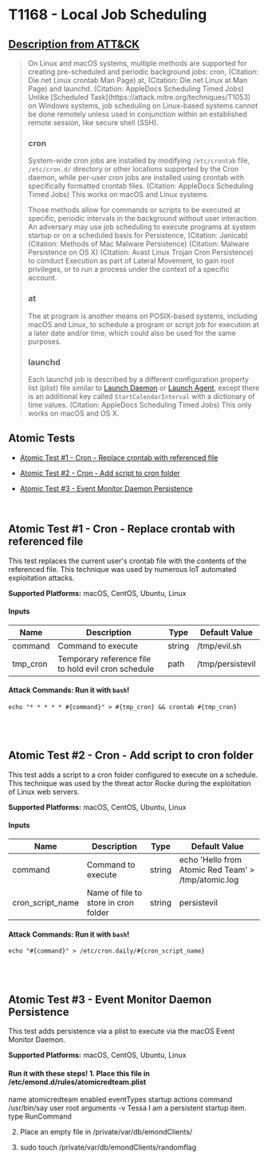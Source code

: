 # T1168 - Local Job Scheduling
## [Description from ATT&CK](https://attack.mitre.org/wiki/Technique/T1168)
<blockquote>On Linux and macOS systems, multiple methods are supported for creating pre-scheduled and periodic background jobs: cron, (Citation: Die.net Linux crontab Man Page) at, (Citation: Die.net Linux at Man Page) and launchd. (Citation: AppleDocs Scheduling Timed Jobs) Unlike [Scheduled Task](https://attack.mitre.org/techniques/T1053) on Windows systems, job scheduling on Linux-based systems cannot be done remotely unless used in conjunction within an established remote session, like secure shell (SSH).

### cron

System-wide cron jobs are installed by modifying <code>/etc/crontab</code> file, <code>/etc/cron.d/</code> directory or other locations supported by the Cron daemon, while per-user cron jobs are installed using crontab with specifically formatted crontab files. (Citation: AppleDocs Scheduling Timed Jobs) This works on macOS and Linux systems.

Those methods allow for commands or scripts to be executed at specific, periodic intervals in the background without user interaction. An adversary may use job scheduling to execute programs at system startup or on a scheduled basis for Persistence, (Citation: Janicab) (Citation: Methods of Mac Malware Persistence) (Citation: Malware Persistence on OS X) (Citation: Avast Linux Trojan Cron Persistence) to conduct Execution as part of Lateral Movement, to gain root privileges, or to run a process under the context of a specific account.

### at

The at program is another means on POSIX-based systems, including macOS and Linux, to schedule a program or script job for execution at a later date and/or time, which could also be used for the same purposes.

### launchd

Each launchd job is described by a different configuration property list (plist) file similar to [Launch Daemon](https://attack.mitre.org/techniques/T1160) or [Launch Agent](https://attack.mitre.org/techniques/T1159), except there is an additional key called <code>StartCalendarInterval</code> with a dictionary of time values. (Citation: AppleDocs Scheduling Timed Jobs) This only works on macOS and OS X.</blockquote>

## Atomic Tests

- [Atomic Test #1 - Cron - Replace crontab with referenced file](#atomic-test-1---cron---replace-crontab-with-referenced-file)

- [Atomic Test #2 - Cron - Add script to cron folder](#atomic-test-2---cron---add-script-to-cron-folder)

- [Atomic Test #3 - Event Monitor Daemon Persistence](#atomic-test-3---event-monitor-daemon-persistence)


<br/>

## Atomic Test #1 - Cron - Replace crontab with referenced file
This test replaces the current user's crontab file with the contents of the referenced file. This technique was used by numerous IoT automated exploitation attacks.

**Supported Platforms:** macOS, CentOS, Ubuntu, Linux


#### Inputs
| Name | Description | Type | Default Value | 
|------|-------------|------|---------------|
| command | Command to execute | string | /tmp/evil.sh|
| tmp_cron | Temporary reference file to hold evil cron schedule | path | /tmp/persistevil|


#### Attack Commands: Run it with `bash`! 
```
echo "* * * * * #{command}" > #{tmp_cron} && crontab #{tmp_cron}
```






<br/>
<br/>

## Atomic Test #2 - Cron - Add script to cron folder
This test adds a script to a cron folder configured to execute on a schedule. This technique was used by the threat actor Rocke during the exploitation of Linux web servers.

**Supported Platforms:** macOS, CentOS, Ubuntu, Linux


#### Inputs
| Name | Description | Type | Default Value | 
|------|-------------|------|---------------|
| command | Command to execute | string | echo 'Hello from Atomic Red Team' > /tmp/atomic.log|
| cron_script_name | Name of file to store in cron folder | string | persistevil|


#### Attack Commands: Run it with `bash`! 
```
echo "#{command}" > /etc/cron.daily/#{cron_script_name}
```






<br/>
<br/>

## Atomic Test #3 - Event Monitor Daemon Persistence
This test adds persistence via a plist to execute via the macOS Event Monitor Daemon. 

**Supported Platforms:** macOS, CentOS, Ubuntu, Linux


#### Run it with these steps! 1. Place this file in /etc/emond.d/rules/atomicredteam.plist
<?xml version="1.0" encoding="UTF-8"?>
<!DOCTYPE plist PUBLIC "-//Apple//DTD PLIST 1.0//EN" "http://www.apple.com/DTDs/PropertyList-1.0.dtd">
<plist version="1.0">
<array>
    <dict>
        <key>name</key>
        <string>atomicredteam</string>
        <key>enabled</key>
        <true/>
        <key>eventTypes</key>
        <array>
            <string>startup</string>
        </array>
        <key>actions</key>
        <array>
            <dict>
                <key>command</key>
                <string>/usr/bin/say</string>
                <key>user</key>
                <string>root</string>
                <key>arguments</key>
                    <array>
                        <string>-v Tessa</string>
                        <string>I am a persistent startup item.</string>
                    </array>
                <key>type</key>
                <string>RunCommand</string>
            </dict>
        </array>
    </dict>
</array>
</plist>

2. Place an empty file in /private/var/db/emondClients/

3. sudo touch /private/var/db/emondClients/randomflag







<br/>
